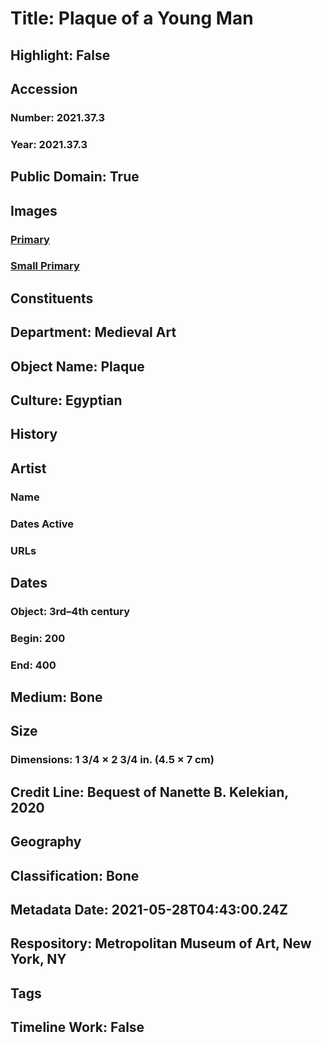 # Title: Plaque of a Young Man
## Highlight: False
## Accession
### Number: 2021.37.3
### Year: 2021.37.3
## Public Domain: True
## Images
### [Primary](https://images.metmuseum.org/CRDImages/md/original/K75XX.JPG)
### [Small Primary](https://images.metmuseum.org/CRDImages/md/web-large/K75XX.JPG)
## Constituents
## Department: Medieval Art
## Object Name: Plaque
## Culture: Egyptian
## History
## Artist
### Name
### Dates Active
### URLs
## Dates
### Object: 3rd–4th century
### Begin: 200
### End: 400
## Medium: Bone
## Size
### Dimensions: 1 3/4 × 2 3/4 in. (4.5 × 7 cm)
## Credit Line: Bequest of Nanette B. Kelekian, 2020
## Geography
## Classification: Bone
## Metadata Date: 2021-05-28T04:43:00.24Z
## Respository: Metropolitan Museum of Art, New York, NY
## Tags
## Timeline Work: False